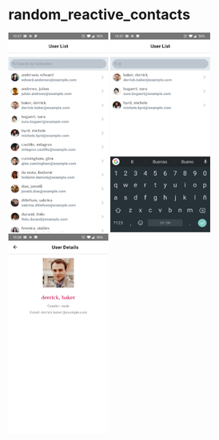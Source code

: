 # random_reactive_contacts

<img src="https://raw.githubusercontent.com/gedu/random_reactive_contacts/master/screens/contact_list.jpg" width="200" height="400"/>

<img src="https://raw.githubusercontent.com/gedu/random_reactive_contacts/master/screens/contact_filter.jpg" width="200" height="400"/>

<img src="https://raw.githubusercontent.com/gedu/random_reactive_contacts/master/screens/contact_detail.jpg" width="200" height="400"/>
